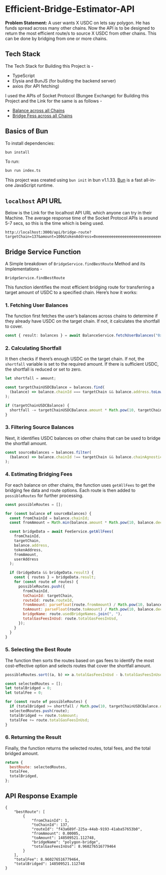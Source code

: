 # Efficient-Bridge-Estimator-API

**Problem Statement:** A user wants X USDC on lets say polygon. He has funds spread across many other chains. Now the API is to be designed to return the most efficient route/s to source X USDC from other chains. This can be done by bridging from one or more chains.

## Tech Stack

The Tech Stack for Building this Project is - 

- TypeScript
- Elysia and BunJS (for building the backend server)
- axios (for API fetching)

I used the APIs of Socket Protocol (Bungee Exchange) for Building this Project and the Link for the same is as follows - 

- [Balance across all Chains](https://docs.bungee.exchange/socket-api-reference/balances-controller-get-balances)
- [Bridge Fess across all Chains](https://docs.bungee.exchange/socket-api-reference/quote-controller-get-quote/)

## Basics of Bun

To install dependencies:

```bash
bun install
```

To run:

```bash
bun run index.ts
```

This project was created using `bun init` in bun v1.1.33. [Bun](https://bun.sh) is a fast all-in-one JavaScript runtime.

## `localhost` API URL

Below is the Link for the localhost API URL which anyone can try in their Machine. The average response time of the Socket Protocol APIs is around 5-7 secs, so this is the time which is being used.

```
http://localhost:3000/api/bridge-route?targetChain=137&amount=100&tokenAddress=0xeeeeeeeeeeeeeeeeeeeeeeeeeeeeeeeeeeeeeeee&userAddress=0x3e8cB4bd04d81498aB4b94a392c334F5328b237b
```

## Bridge Service Function

A Simple breakdown of `BridgeService.findBestRoute` Method and its Implementations -

`BridgeService.findBestRoute`

This function identifies the most efficient bridging route for transferring a target amount of USDC to a specified chain. Here’s how it works:

### 1. Fetching User Balances
   The function first fetches the user’s balances across chains to determine if they already have USDC on the target chain. If not, it calculates the shortfall to cover.

   ```typescript
   const { result: balances } = await BalanceService.fetchUserBalances("0x02023e8f8D0aa65562af1183DF7f76d79D6f7248");
   ```

### 2. Calculating Shortfall
   It then checks if there’s enough USDC on the target chain. If not, the `shortfall` variable is set to the required amount. If there is sufficient USDC, the shortfall is reduced or set to zero.

   ```typescript
   let shortfall = amount;
   
   const targetChainUSDCBalance = balances.find(
     (balance) => balance.chainId === targetChain && balance.address.toLowerCase() === tokenAddress.toLowerCase()
   );
   
   if (targetChainUSDCBalance) {
     shortfall -= targetChainUSDCBalance.amount * Math.pow(10, targetChainUSDCBalance.decimals); 
   }
   ```

### 3. Filtering Source Balances
   Next, it identifies USDC balances on other chains that can be used to bridge the shortfall amount.

   ```typescript
   const sourceBalances = balances.filter(
     (balance) => balance.chainId !== targetChain && balance.chainAgnosticId === "USDC"
   );
   ```

### 4. Estimating Bridging Fees
   For each balance on other chains, the function uses `getAllFees` to get the bridging fee data and route options. Each route is then added to `possibleRoutes` for further processing.

   ```javascript
   const possibleRoutes = [];

   for (const balance of sourceBalances) {
     const fromChainId = balance.chainId;
     const fromAmount = Math.min(balance.amount * Math.pow(10, balance.decimals), shortfall);

     const bridgeData = await FeeService.getAllFees(
       fromChainId,
       targetChain,
       balance.address,
       tokenAddress,
       fromAmount,
       userAddress
     );

     if (bridgeData && bridgeData.result) {
       const { routes } = bridgeData.result;
       for (const route of routes) {
         possibleRoutes.push({
           fromChainId,
           toChainId: targetChain,
           routeId: route.routeId,
           fromAmount: parseFloat(route.fromAmount) / Math.pow(10, balance.decimals),
           toAmount: parseFloat(route.toAmount) / Math.pow(10, balance.decimals),
           bridgeName: route.usedBridgeNames.join(", "),
           totalGasFeesInUsd: route.totalGasFeesInUsd,
         });
       }
     }
   }
   ```

### 5. Selecting the Best Route
   The function then sorts the routes based on gas fees to identify the most cost-effective option and selects routes that cover the shortfall amount.

   ```javascript
   possibleRoutes.sort((a, b) => a.totalGasFeesInUsd - b.totalGasFeesInUsd);

   const selectedRoutes = [];
   let totalBridged = 0;
   let totalFee = 0;

   for (const route of possibleRoutes) {
     if (totalBridged >= shortfall / Math.pow(10, targetChainUSDCBalance.decimals)) break;
     selectedRoutes.push(route);
     totalBridged += route.toAmount;
     totalFee += route.totalGasFeesInUsd;
   }
   ```

### 6. Returning the Result
   Finally, the function returns the selected routes, total fees, and the total bridged amount.

   ```javascript
   return {
     bestRoute: selectedRoutes,
     totalFee,
     totalBridged,
   };
   ```

## API Response Example

```
{
    "bestRoute": [
        {
            "fromChainId": 1,
            "toChainId": 137,
            "routeId": "f43a689f-225a-44ab-9193-41aba57653b0",
            "fromAmount": 0.00005,
            "toAmount": 148509521.112748,
            "bridgeName": "polygon-bridge",
            "totalGasFeesInUsd": 8.960276516779464
        }
    ],
    "totalFee": 8.960276516779464,
    "totalBridged": 148509521.112748
}
```


